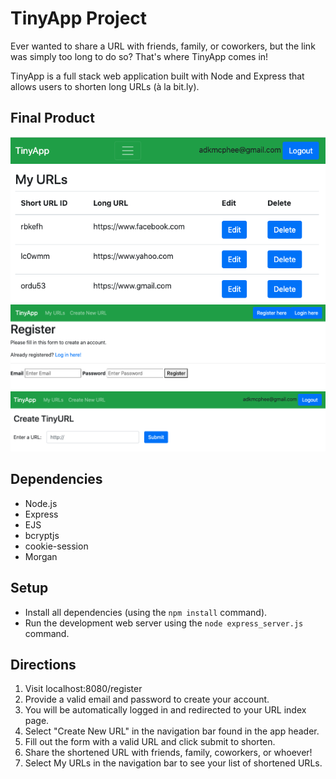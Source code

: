 # TinyApp Project

Ever wanted to share a URL with friends, family, or coworkers, but the link was simply too long to do so? That's where TinyApp comes in!

TinyApp is a full stack web application built with Node and Express that allows users to shorten long URLs (à la bit.ly).

## Final Product

!["Screenshot of URLs page."](https://github.com/adkmcphee/tinyapp/blob/master/docs/TinyApp_URLsIndex.png)
!["Screenshot of registration page."](https://github.com/adkmcphee/tinyapp/blob/master/docs/TinyApp_Register.png)
!["Screenshot of TinyURL maker page."](https://github.com/adkmcphee/tinyapp/blob/master/docs/TinyApp_CreateTinyURL.png)

## Dependencies

- Node.js
- Express
- EJS
- bcryptjs
- cookie-session
- Morgan


## Setup

- Install all dependencies (using the `npm install` command).
- Run the development web server using the `node express_server.js` command.

## Directions
1. Visit localhost:8080/register
2. Provide a valid email and password to create your account.
3. You will be automatically logged in and redirected to your URL index page.
4. Select "Create New URL" in the navigation bar found in the app header.
5. Fill out the form with a valid URL and click submit to shorten.
6. Share the shortened URL with friends, family, coworkers, or whoever!
7. Select My URLs in the navigation bar to see your list of shortened URLs.